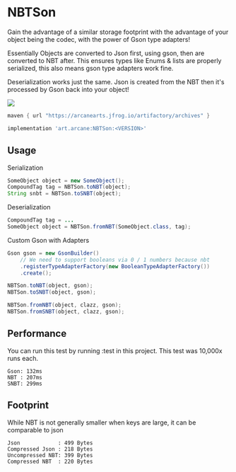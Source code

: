 # NBTSon

Gain the advantage of a similar storage footprint with the advantage of your object being the codec, with the power of Gson type adapters!

Essentially Objects are converted to Json first, using gson, then are converted to NBT after. This ensures types like Enums & lists are properly serialized, this also means gson type adapters work fine.

Deserialization works just the same. Json is created from the NBT then it's processed by Gson back into your object!

![](https://img.shields.io/github/v/release/ArcaneArts/NBTSon?color=%236f24f0&display_name=tag&label=NBTSon&sort=semver&style=for-the-badge)

```groovy
maven { url "https://arcanearts.jfrog.io/artifactory/archives" }
```

```groovy
implementation 'art.arcane:NBTSon:<VERSION>'
```

## Usage

Serialization
```java
SomeObject object = new SomeObject();
CompoundTag tag = NBTSon.toNBT(object);
String snbt = NBTSon.toSNBT(object);
```

Deserialization
```java
CompoundTag tag = ...
SomeObject object = NBTSon.fromNBT(SomeObject.class, tag);
```

Custom Gson with Adapters
```java
Gson gson = new GsonBuilder()
    // We need to support booleans via 0 / 1 numbers because nbt
    .registerTypeAdapterFactory(new BooleanTypeAdapterFactory())
    .create();

NBTSon.toNBT(object, gson);
NBTSon.toSNBT(object, gson);

NBTSon.fromNBT(object, clazz, gson);
NBTSon.fromSNBT(object, clazz, gson);
```

## Performance
You can run this test by running :test in this project. This test was 10,000x runs each.

```
Gson: 132ms
NBT : 207ms
SNBT: 299ms
```

## Footprint

While NBT is not generally smaller when keys are large, it can be comparable to json

```
Json            : 499 Bytes
Compressed Json : 218 Bytes
Uncompressed NBT: 399 Bytes
Compressed NBT  : 220 Bytes
```
